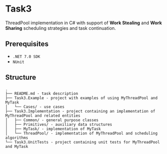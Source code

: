 # Task3

ThreadPool implementation in C# with support of **Work Stealing** and **Work Sharing** scheduling strategies and task continuation.

## Prerequisites
- `.NET 7.0 SDK`
- `NUnit`

## Structure
```
.
├── README.md - task description
├── Task3.Example - project with examples of using MyThreadPool and MyTask
│   └── Cases/ - use cases
├── Task3.Implementation - project containing an implementation of MyThreadPool and related entities
│   ├── Common/ - general purpose classes
│   ├── Primitives/ - auxiliary data structures
│   ├── MyTask/ - implementation of MyTask
│   └── ThreadPool/ - implementation of MyThreadPool and scheduling algorithms
└── Task3.UnitTests - project containing unit tests for MyThreadPool and MyTask
```